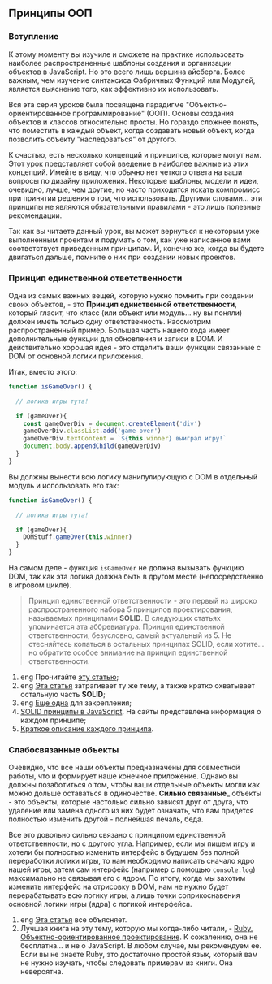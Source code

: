 ## Принципы ООП

### Вступление

К этому моменту вы изучиле и сможете на практике использовать наиболее распространенные шаблоны создания и организации объектов в JavaScript. Но это всего лишь вершина айсберга. Более важным, чем изучение синтаксиса Фабричных Функций или Модулей, является выяснение того, как эффективно их использовать.

Вся эта серия уроков была посвящена парадигме "Объектно-ориентированное программирование" (ООП). Основы создания объектов и классов относительно просты. Но гораздо сложнее понять, что поместить в каждый объект, когда создавать новый объект, когда позволить объекту "наследоваться" от другого.

К счастью, есть несколько концепций и принципов, которые могут нам. Этот урок представляет собой введение в наиболее важные из этих концепций. Имейте в виду, что обычно нет четкого ответа на ваши вопросы по дизайну приложения. Некоторые шаблоны, модели и идеи, очевидно, лучше, чем другие, но часто приходится искать компромисс при принятии решения о том, что использовать. Другими словами... эти принципы не являются обязательными правилами - это лишь полезные рекомендации.

Так как вы читаете данный урок, вы может вернуться к некоторым уже выполненным проектам и подумать о том, как уже написанное вами соответствует приведенным принципам. И, конечно же, когда вы будете двигаться дальше, помните о них при создании новых проектов.

### Принцип единственной ответственности

Одна из самых важных вещей, которую нужно помнить при создании своих объектов, - это __Принцип единственной ответственности__, который гласит, что класс (или объект или модуль... ну вы поняли) должен иметь только _одну_ ответственность. Рассмотрим распространенный пример. Большая часть нашего кода имеет дополнительные функции для обновления и записи в DOM. И действительно хорошая идея - это отделить ваши функции связанные с DOM от основной логики приложения.

Итак, вместо этого:

~~~javascript
function isGameOver() {

  // логика игры тута!

  if (gameOver){
    const gameOverDiv = document.createElement('div')
    gameOverDiv.classList.add('game-over')
    gameOverDiv.textContent = `${this.winner} выиграл игру!`
    document.body.appendChild(gameOverDiv)
  }
}
~~~

Вы должны вынести всю логику манипулирующую с DOM в отдельный модуль и использовать его так:

~~~javascript
function isGameOver() {

  // логика игры тута!

  if (gameOver){
    DOMStuff.gameOver(this.winner)
  }
}
~~~

На самом деле - функция `isGameOver` не должна вызывать функцию DOM, так как эта логика должна быть в другом месте (непосредственно в игровом цикле).

> Принцип единственной ответственности - это первый из широко распространенного набора 5 принципов проектирования, называемых принципами __SOLID__. В следующих статьях упоминается эта аббревиатура. Принцип единственной ответственности, безусловно, самый актуальный из 5. Не стесняйтесь копаться в остальных принципах SOLID, если хотите... но обратите особое внимание на принцип единственной ответственности.

1. <span class="btn-fill btn btn-xs btn-success">eng</span> Прочитайте [эту статью](http://aspiringcraftsman.com/2011/12/08/solid-javascript-single-responsibility-principle/);
2. <span class="btn-fill btn btn-xs btn-success">eng</span> [Эта статья](https://thefullstack.xyz/solid-javascript/) затрагивает ту же тему, а также кратко охватывает остальную часть __SOLID__;
3. <span class="btn-fill btn btn-xs btn-success">eng</span> [Еще одна](https://medium.com/@cramirez92/s-o-l-i-d-the-first-5-priciples-of-object-oriented-design-with-javascript-790f6ac9b9fa) для закрепления;
4. [SOLID принципы в JavaScript](https://getinstance.info/articles/good-code-principles/solid-single-responsibility-javascript/). На сайты представлена информация о каждом принципе;
5. [Краткое описание каждого принципа](http://blog.osinpaul.ru/2017/12/24/solid-%D0%BF%D1%80%D0%B8%D0%BD%D1%86%D0%B8%D0%BF%D1%8B-%D0%B2-js-%D1%87%D0%B5%D1%80%D0%BD%D0%BE%D0%B2%D0%B8%D0%BA/).


### Слабосвязанные объекты

Очевидно, что все наши объекты предназначены для совместной работы, что и формирует наше конечное приложение. Однако вы должны позаботиться о том, чтобы ваши отдельные объекты могли как можно дольше оставаться в одиночестве. __Сильно связанные___ объекты - это объекты, которые настолько сильно зависят друг от друга, что удаление или замена одного из них будет означать, что вам придется полностью изменить другой - полнейшая печаль, беда.

Все это довольно сильно связано с принципом единственной ответственности, но с другого угла. Например, если мы пишем игру и хотели бы полностью изменить интерфейс в будущем без полной переработки логики игры, то нам необходимо написать сначало ядро нашей игры, затем сам интерфейс (например с помощью `console.log`) максимально не связывая его с ядром. По итогу, когда мы захотим изменить интерфейс на отрисовку в DOM, нам не нужно будет перерабатывать всю логику игры, а лишь точки соприкоснавения основной логики игры (ядра) с логикой интерфейса.

1. <span class="btn-fill btn btn-xs btn-success">eng</span> [Эта статья](https://www.innoarchitech.com/scalable-maintainable-javascript-coupling/) все объясняет.
2. Лучшая книга на эту тему, которую мы когда-либо читали, - [Ruby. Объектно-ориентированное проектирование](https://www.ozon.ru/context/detail/id/138551500/). К сожалению, она не бесплатна... и не о JavaScript. В любом случае, мы рекомендуем ее. Если вы не знаете Ruby, это достаточно простой язык, который вам не нужно изучать, чтобы следовать примерам из книги. Она невероятна.
